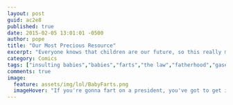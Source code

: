 ```yaml
---
layout: post
guid: ac2e8
published: true
date: 2015-02-05 13:01:01 -0500
author: pope
title: "Our Most Precious Resource"
excerpt: "Everyone knows that children are our future, so this really makes me sort of a time traveler, right?"
category: Comics
tags: ["insulting babies","babies","farts","the law","fatherhood","gaseous anomalies","medical science","Baby Poop"]
comments: true 
image:
  feature: assets/img/lol/BabyFarts.png
  imageHover: "If you're gonna fart on a president, you've got to get in there early."
---
```


